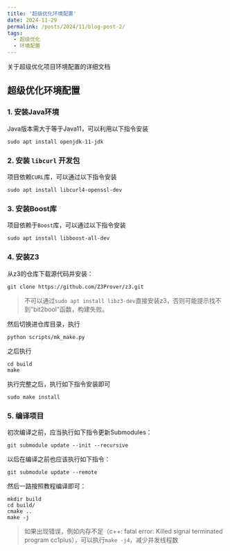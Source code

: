 ```yaml
---
title: '超级优化环境配置'
date: 2024-11-29
permalink: /posts/2024/11/blog-post-2/
tags:
  - 超级优化
  - 环境配置
---
```



关于超级优化项目环境配置的详细文档
## 超级优化环境配置

### 1. 安装Java环境

Java版本需大于等于Java11，可以利用以下指令安装

```
sudo apt install openjdk-11-jdk
```

### 2. 安装 `libcurl` 开发包

项目依赖`CURL`库，可以通过以下指令安装

```
sudo apt install libcurl4-openssl-dev
```

### 3. 安装Boost库

项目依赖于`Boost`库，可以通过以下指令安装

```
sudo apt install libboost-all-dev
```

### 4. 安装Z3

从z3的仓库下载源代码并安装：

```
git clone https://github.com/Z3Prover/z3.git
```

> 不可以通过`sudo apt install libz3-dev`直接安装z3，否则可能提示找不到"bit2bool"函数，构建失败。

然后切换进仓库目录，执行

```
python scripts/mk_make.py
```

之后执行

```
cd build
make
```

执行完整之后，执行如下指令安装即可

```
sudo make install
```

### 5. 编译项目

初次编译之前，应当执行如下指令更新Submodules：

```
git submodule update --init --recursive
```

以后在编译之前也应该执行如下指令：

```
git submodule update --remote
```

然后一路按照教程编译即可：

```
mkdir build
cd build/
cmake ..
make -j
```

> 如果出现错误，例如内存不足（c++: fatal error: Killed signal terminated program cc1plus），可以执行`make -j4`，减少并发线程数